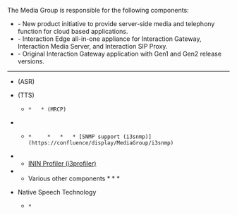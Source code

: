 The Media Group is responsible for the following components:

  * \- New product initiative to provide server-side media and telephony function for cloud based applications.
  * \- Interaction Edge all-in-one appliance for Interaction Gateway, Interaction Media Server, and Interaction SIP Proxy.
  * \- Original Interaction Gateway application with Gen1 and Gen2 release versions.
  *   *   *   * 


  * (ASR)
  * (TTS)
    *     *   * (MRCP)
  *   *     *     *   *   * [SNMP support (i3snmp)](https://confluence/display/MediaGroup/i3snmp)
  *   * [ININ Profiler (i3profiler)](https://confluence/pages/viewpage.action?pageId=49586462)
  *   * Various other components
    *     *   *   
  

  * Native Speech Technology
    *     * 

